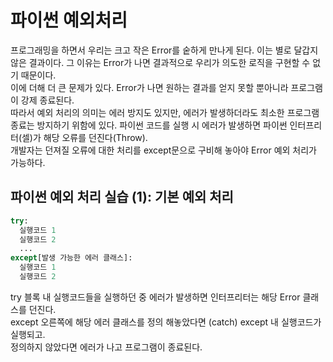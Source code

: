 파이썬 예외처리
===
프로그래밍을 하면서 우리는 크고 작은 Error를 숱하게 만나게 된다. 이는 별로 달갑지 않은 결과이다. 
그 이유는 Error가 나면 결과적으로 우리가 의도한 로직을 구현할 수 없기 때문이다.  
이에 더해 더 큰 문제가 있다. Error가 나면 원하는 결과를 얻지 못할 뿐아니라 프로그램이 강제 종료된다.  
따라서 예외 처리의 의미는 에러 방지도 있지만, 에러가 발생하더라도 최소한 프로그램 종료는 방지하기 위함에 있다.
파이썬 코드를 실행 시 에러가 발생하면 파이썬 인터프리터(셀)가 해당 오류를 던진다(Throw).  
개발자는 던져질 오류에 대한 처리를 except문으로 구비해 놓아야 Error 예외 처리가 가능하다. 

파이썬 예외 처리 실습 (1): 기본 예외 처리
---
```python
try:
  실행코드 1
  실행코드 2
  ...
except[발생 가능한 에러 클래스]:
  실행코드 1
  실행코드 2
```
try 블록 내 실행코드들을 실행하던 중 에러가 발생하면 인터프리터는 해당 Error 클래스를 던진다.  
except 오른쪽에 해당 에러 클래스를 정의 해놓았다면 (catch) except 내 실행코드가 실행되고.  
정의하지 않았다면 에러가 나고 프로그램이 종료된다.
